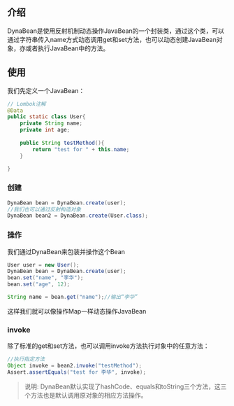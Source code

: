 ## 介绍

DynaBean是使用反射机制动态操作JavaBean的一个封装类，通过这个类，可以通过字符串传入name方式动态调用get和set方法，也可以动态创建JavaBean对象，亦或者执行JavaBean中的方法。

## 使用

我们先定义一个JavaBean：

```java
// Lombok注解
@Data
public static class User{
	private String name;
	private int age;
	
	public String testMethod(){
		return "test for " + this.name;
	}

}
```

### 创建

```java
DynaBean bean = DynaBean.create(user);
//我们也可以通过反射构造对象
DynaBean bean2 = DynaBean.create(User.class);
```

### 操作

我们通过DynaBean来包装并操作这个Bean

```java
User user = new User();
DynaBean bean = DynaBean.create(user);
bean.set("name", "李华");
bean.set("age", 12);

String name = bean.get("name");//输出“李华”
```
这样我们就可以像操作Map一样动态操作JavaBean

### invoke

除了标准的get和set方法，也可以调用invoke方法执行对象中的任意方法：

```java
//执行指定方法
Object invoke = bean2.invoke("testMethod");
Assert.assertEquals("test for 李华", invoke);
```

>说明:
> DynaBean默认实现了hashCode、equals和toString三个方法，这三个方法也是默认调用原对象的相应方法操作。

